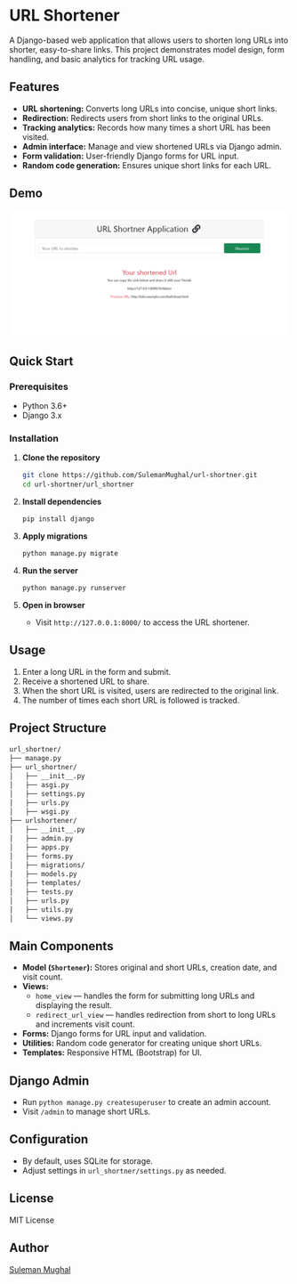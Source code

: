 # URL Shortener

A Django-based web application that allows users to shorten long URLs into shorter, easy-to-share links. This project demonstrates model design, form handling, and basic analytics for tracking URL usage.

## Features

- **URL shortening:** Converts long URLs into concise, unique short links.
- **Redirection:** Redirects users from short links to the original URLs.
- **Tracking analytics:** Records how many times a short URL has been visited.
- **Admin interface:** Manage and view shortened URLs via Django admin.
- **Form validation:** User-friendly Django forms for URL input.
- **Random code generation:** Ensures unique short links for each URL.

## Demo

![Data Output](https://github.com/SulemanMughal/url-shortner/blob/main/demo/demo.png)

## Quick Start

### Prerequisites

- Python 3.6+
- Django 3.x

### Installation

1. **Clone the repository**
    ```bash
    git clone https://github.com/SulemanMughal/url-shortner.git
    cd url-shortner/url_shortner
    ```

2. **Install dependencies**
    ```bash
    pip install django
    ```

3. **Apply migrations**
    ```bash
    python manage.py migrate
    ```

4. **Run the server**
    ```bash
    python manage.py runserver
    ```

5. **Open in browser**
    - Visit `http://127.0.0.1:8000/` to access the URL shortener.

## Usage

1. Enter a long URL in the form and submit.
2. Receive a shortened URL to share.
3. When the short URL is visited, users are redirected to the original link.
4. The number of times each short URL is followed is tracked.

## Project Structure

```
url_shortner/
├── manage.py
├── url_shortner/
│   ├── __init__.py
│   ├── asgi.py
│   ├── settings.py
│   ├── urls.py
│   ├── wsgi.py
├── urlshortener/
│   ├── __init__.py
│   ├── admin.py
│   ├── apps.py
│   ├── forms.py
│   ├── migrations/
│   ├── models.py
│   ├── templates/
│   ├── tests.py
│   ├── urls.py
│   ├── utils.py
│   └── views.py
```

## Main Components

- **Model (`Shortener`):** Stores original and short URLs, creation date, and visit count.
- **Views:** 
  - `home_view` — handles the form for submitting long URLs and displaying the result.
  - `redirect_url_view` — handles redirection from short to long URLs and increments visit count.
- **Forms:** Django forms for URL input and validation.
- **Utilities:** Random code generator for creating unique short URLs.
- **Templates:** Responsive HTML (Bootstrap) for UI.

## Django Admin

- Run `python manage.py createsuperuser` to create an admin account.
- Visit `/admin` to manage short URLs.

## Configuration

- By default, uses SQLite for storage.
- Adjust settings in `url_shortner/settings.py` as needed.

## License

MIT License

## Author

[Suleman Mughal](https://github.com/SulemanMughal)
